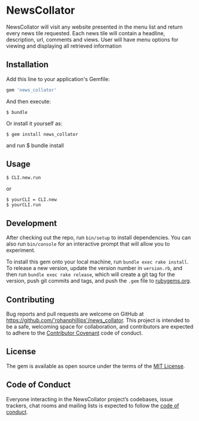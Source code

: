 # NewsCollator

NewsCollator will visit any website presented in the menu list and return every news tile requested.  Each news tile
will contain a headline, description, url, comments and views.
User will have menu options for viewing and displaying all retrieved information

## Installation

Add this line to your application's Gemfile:

```ruby
gem 'news_collator'
```

And then execute:

    $ bundle

Or install it yourself as:

    $ gem install news_collator
 and run
    $ bundle install

## Usage

    $ CLI.new.run

or

    $ yourCLI = CLI.new
    $ yourCLI.run

## Development

After checking out the repo, run `bin/setup` to install dependencies. You can also run `bin/console` for an interactive prompt that will allow you to experiment.

To install this gem onto your local machine, run `bundle exec rake install`. To release a new version, update the version number in `version.rb`, and then run `bundle exec rake release`, which will create a git tag for the version, push git commits and tags, and push the `.gem` file to [rubygems.org](https://rubygems.org).

## Contributing

Bug reports and pull requests are welcome on GitHub at https://github.com/'rohanphillips'/news_collator. This project is intended to be a safe, welcoming space for collaboration, and contributors are expected to adhere to the [Contributor Covenant](http://contributor-covenant.org) code of conduct.

## License

The gem is available as open source under the terms of the [MIT License](https://opensource.org/licenses/MIT).

## Code of Conduct

Everyone interacting in the NewsCollator project’s codebases, issue trackers, chat rooms and mailing lists is expected to follow the [code of conduct](https://github.com/'rohanphillips'/news_collator/blob/master/CODE_OF_CONDUCT.md).
